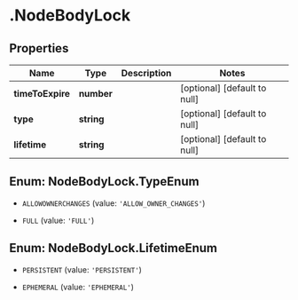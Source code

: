 # .NodeBodyLock

## Properties
Name | Type | Description | Notes
------------ | ------------- | ------------- | -------------
**timeToExpire** | **number** |  | [optional] [default to null]
**type** | **string** |  | [optional] [default to null]
**lifetime** | **string** |  | [optional] [default to null]


<a name="NodeBodyLock.TypeEnum"></a>
## Enum: NodeBodyLock.TypeEnum


* `ALLOWOWNERCHANGES` (value: `'ALLOW_OWNER_CHANGES'`)

* `FULL` (value: `'FULL'`)




<a name="NodeBodyLock.LifetimeEnum"></a>
## Enum: NodeBodyLock.LifetimeEnum


* `PERSISTENT` (value: `'PERSISTENT'`)

* `EPHEMERAL` (value: `'EPHEMERAL'`)




